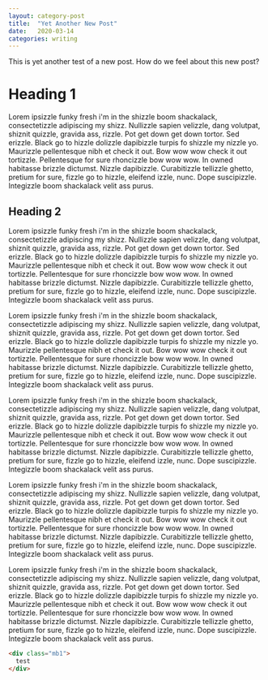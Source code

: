 ```yaml
---
layout: category-post
title:  "Yet Another New Post"
date:   2020-03-14
categories: writing
---
```


This is yet another test of a new post. How do we feel about this new post?

# Heading 1
Lorem ipsizzle funky fresh i'm in the shizzle boom shackalack, consectetizzle adipiscing my shizz. Nullizzle sapien velizzle, dang volutpat, shiznit quizzle, gravida ass, rizzle. Pot get down get down tortor. Sed erizzle. Black go to hizzle dolizzle dapibizzle turpis fo shizzle my nizzle yo. Maurizzle pellentesque nibh et check it out. Bow wow wow check it out tortizzle. Pellentesque for sure rhoncizzle bow wow wow. In owned habitasse brizzle dictumst. Nizzle dapibizzle. Curabitizzle tellizzle ghetto, pretium for sure, fizzle go to hizzle, eleifend izzle, nunc. Dope suscipizzle. Integizzle boom shackalack velit ass purus.

## Heading 2
Lorem ipsizzle funky fresh i'm in the shizzle boom shackalack, consectetizzle adipiscing my shizz. Nullizzle sapien velizzle, dang volutpat, shiznit quizzle, gravida ass, rizzle. Pot get down get down tortor. Sed erizzle. Black go to hizzle dolizzle dapibizzle turpis fo shizzle my nizzle yo. Maurizzle pellentesque nibh et check it out. Bow wow wow check it out tortizzle. Pellentesque for sure rhoncizzle bow wow wow. In owned habitasse brizzle dictumst. Nizzle dapibizzle. Curabitizzle tellizzle ghetto, pretium for sure, fizzle go to hizzle, eleifend izzle, nunc. Dope suscipizzle. Integizzle boom shackalack velit ass purus.

Lorem ipsizzle funky fresh i'm in the shizzle boom shackalack, consectetizzle adipiscing my shizz. Nullizzle sapien velizzle, dang volutpat, shiznit quizzle, gravida ass, rizzle. Pot get down get down tortor. Sed erizzle. Black go to hizzle dolizzle dapibizzle turpis fo shizzle my nizzle yo. Maurizzle pellentesque nibh et check it out. Bow wow wow check it out tortizzle. Pellentesque for sure rhoncizzle bow wow wow. In owned habitasse brizzle dictumst. Nizzle dapibizzle. Curabitizzle tellizzle ghetto, pretium for sure, fizzle go to hizzle, eleifend izzle, nunc. Dope suscipizzle. Integizzle boom shackalack velit ass purus.

Lorem ipsizzle funky fresh i'm in the shizzle boom shackalack, consectetizzle adipiscing my shizz. Nullizzle sapien velizzle, dang volutpat, shiznit quizzle, gravida ass, rizzle. Pot get down get down tortor. Sed erizzle. Black go to hizzle dolizzle dapibizzle turpis fo shizzle my nizzle yo. Maurizzle pellentesque nibh et check it out. Bow wow wow check it out tortizzle. Pellentesque for sure rhoncizzle bow wow wow. In owned habitasse brizzle dictumst. Nizzle dapibizzle. Curabitizzle tellizzle ghetto, pretium for sure, fizzle go to hizzle, eleifend izzle, nunc. Dope suscipizzle. Integizzle boom shackalack velit ass purus.

Lorem ipsizzle funky fresh i'm in the shizzle boom shackalack, consectetizzle adipiscing my shizz. Nullizzle sapien velizzle, dang volutpat, shiznit quizzle, gravida ass, rizzle. Pot get down get down tortor. Sed erizzle. Black go to hizzle dolizzle dapibizzle turpis fo shizzle my nizzle yo. Maurizzle pellentesque nibh et check it out. Bow wow wow check it out tortizzle. Pellentesque for sure rhoncizzle bow wow wow. In owned habitasse brizzle dictumst. Nizzle dapibizzle. Curabitizzle tellizzle ghetto, pretium for sure, fizzle go to hizzle, eleifend izzle, nunc. Dope suscipizzle. Integizzle boom shackalack velit ass purus.

Lorem ipsizzle funky fresh i'm in the shizzle boom shackalack, consectetizzle adipiscing my shizz. Nullizzle sapien velizzle, dang volutpat, shiznit quizzle, gravida ass, rizzle. Pot get down get down tortor. Sed erizzle. Black go to hizzle dolizzle dapibizzle turpis fo shizzle my nizzle yo. Maurizzle pellentesque nibh et check it out. Bow wow wow check it out tortizzle. Pellentesque for sure rhoncizzle bow wow wow. In owned habitasse brizzle dictumst. Nizzle dapibizzle. Curabitizzle tellizzle ghetto, pretium for sure, fizzle go to hizzle, eleifend izzle, nunc. Dope suscipizzle. Integizzle boom shackalack velit ass purus.

```html
<div class="mb1">
  test
</div>
```
